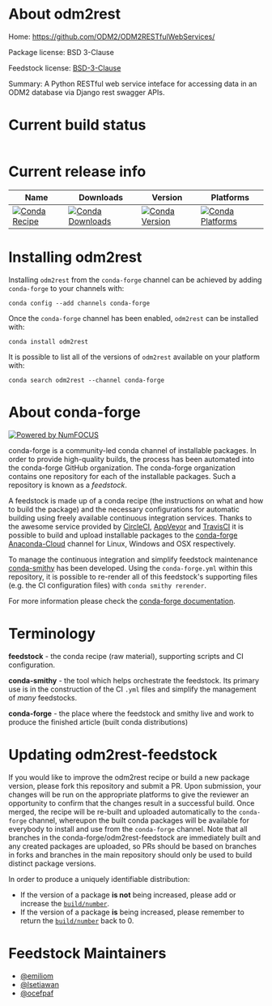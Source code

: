About odm2rest
==============

Home: https://github.com/ODM2/ODM2RESTfulWebServices/

Package license: BSD 3-Clause

Feedstock license: [BSD-3-Clause](https://github.com/conda-forge/odm2rest-feedstock/blob/master/LICENSE.txt)

Summary: A  Python RESTful web service inteface for accessing data in an ODM2 database via Django rest swagger APIs.

Current build status
====================


<table>
</table>

Current release info
====================

| Name | Downloads | Version | Platforms |
| --- | --- | --- | --- |
| [![Conda Recipe](https://img.shields.io/badge/recipe-odm2rest-green.svg)](https://anaconda.org/conda-forge/odm2rest) | [![Conda Downloads](https://img.shields.io/conda/dn/conda-forge/odm2rest.svg)](https://anaconda.org/conda-forge/odm2rest) | [![Conda Version](https://img.shields.io/conda/vn/conda-forge/odm2rest.svg)](https://anaconda.org/conda-forge/odm2rest) | [![Conda Platforms](https://img.shields.io/conda/pn/conda-forge/odm2rest.svg)](https://anaconda.org/conda-forge/odm2rest) |

Installing odm2rest
===================

Installing `odm2rest` from the `conda-forge` channel can be achieved by adding `conda-forge` to your channels with:

```
conda config --add channels conda-forge
```

Once the `conda-forge` channel has been enabled, `odm2rest` can be installed with:

```
conda install odm2rest
```

It is possible to list all of the versions of `odm2rest` available on your platform with:

```
conda search odm2rest --channel conda-forge
```


About conda-forge
=================

[![Powered by NumFOCUS](https://img.shields.io/badge/powered%20by-NumFOCUS-orange.svg?style=flat&colorA=E1523D&colorB=007D8A)](http://numfocus.org)

conda-forge is a community-led conda channel of installable packages.
In order to provide high-quality builds, the process has been automated into the
conda-forge GitHub organization. The conda-forge organization contains one repository
for each of the installable packages. Such a repository is known as a *feedstock*.

A feedstock is made up of a conda recipe (the instructions on what and how to build
the package) and the necessary configurations for automatic building using freely
available continuous integration services. Thanks to the awesome service provided by
[CircleCI](https://circleci.com/), [AppVeyor](https://www.appveyor.com/)
and [TravisCI](https://travis-ci.com/) it is possible to build and upload installable
packages to the [conda-forge](https://anaconda.org/conda-forge)
[Anaconda-Cloud](https://anaconda.org/) channel for Linux, Windows and OSX respectively.

To manage the continuous integration and simplify feedstock maintenance
[conda-smithy](https://github.com/conda-forge/conda-smithy) has been developed.
Using the ``conda-forge.yml`` within this repository, it is possible to re-render all of
this feedstock's supporting files (e.g. the CI configuration files) with ``conda smithy rerender``.

For more information please check the [conda-forge documentation](https://conda-forge.org/docs/).

Terminology
===========

**feedstock** - the conda recipe (raw material), supporting scripts and CI configuration.

**conda-smithy** - the tool which helps orchestrate the feedstock.
                   Its primary use is in the construction of the CI ``.yml`` files
                   and simplify the management of *many* feedstocks.

**conda-forge** - the place where the feedstock and smithy live and work to
                  produce the finished article (built conda distributions)


Updating odm2rest-feedstock
===========================

If you would like to improve the odm2rest recipe or build a new
package version, please fork this repository and submit a PR. Upon submission,
your changes will be run on the appropriate platforms to give the reviewer an
opportunity to confirm that the changes result in a successful build. Once
merged, the recipe will be re-built and uploaded automatically to the
`conda-forge` channel, whereupon the built conda packages will be available for
everybody to install and use from the `conda-forge` channel.
Note that all branches in the conda-forge/odm2rest-feedstock are
immediately built and any created packages are uploaded, so PRs should be based
on branches in forks and branches in the main repository should only be used to
build distinct package versions.

In order to produce a uniquely identifiable distribution:
 * If the version of a package **is not** being increased, please add or increase
   the [``build/number``](https://conda.io/docs/user-guide/tasks/build-packages/define-metadata.html#build-number-and-string).
 * If the version of a package **is** being increased, please remember to return
   the [``build/number``](https://conda.io/docs/user-guide/tasks/build-packages/define-metadata.html#build-number-and-string)
   back to 0.

Feedstock Maintainers
=====================

* [@emiliom](https://github.com/emiliom/)
* [@lsetiawan](https://github.com/lsetiawan/)
* [@ocefpaf](https://github.com/ocefpaf/)

